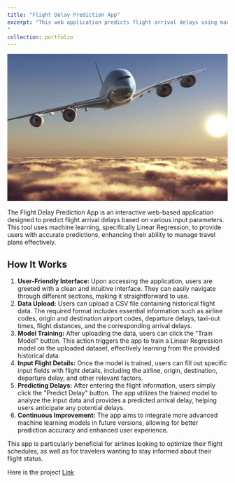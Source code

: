 ```yaml
---
title: "Flight Delay Prediction App"
excerpt: "This web application predicts flight arrival delays using machine learning. Users can upload historical flight data to train a Linear Regression model and input specific flight details to receive real-time delay predictions.
"
collection: portfolio
---
```

<img src='/images/flight.jpg'>
<p>
        The Flight Delay Prediction App is an interactive web-based application designed to predict flight arrival delays based on various input parameters. This tool uses machine learning, specifically Linear Regression, to provide users with accurate predictions, enhancing their ability to manage travel plans effectively.
    </p>
    <h2>How It Works</h2>
    <ol>
        <li>
            <strong>User-Friendly Interface:</strong> Upon accessing the application, users are greeted with a clean and intuitive interface. They can easily navigate through different sections, making it straightforward to use.
        </li>
        <li>
            <strong>Data Upload:</strong> Users can upload a CSV file containing historical flight data. The required format includes essential information such as airline codes, origin and destination airport codes, departure delays, taxi-out times, flight distances, and the corresponding arrival delays.
        </li>
        <li>
            <strong>Model Training:</strong> After uploading the data, users can click the "Train Model" button. This action triggers the app to train a Linear Regression model on the uploaded dataset, effectively learning from the provided historical data.
        </li>
        <li>
            <strong>Input Flight Details:</strong> Once the model is trained, users can fill out specific input fields with flight details, including the airline, origin, destination, departure delay, and other relevant factors.
        </li>
        <li>
            <strong>Predicting Delays:</strong> After entering the flight information, users simply click the "Predict Delay" button. The app utilizes the trained model to analyze the input data and provides a predicted arrival delay, helping users anticipate any potential delays.
        </li>
        <li>
            <strong>Continuous Improvement:</strong> The app aims to integrate more advanced machine learning models in future versions, allowing for better prediction accuracy and enhanced user experience.
        </li>
    </ol>
    <p>
        This app is particularly beneficial for airlines looking to optimize their flight schedules, as well as for travelers wanting to stay informed about their flight status.
    </p>
Here is the project <a href = "https://github.com/Emranbiswas/Flight-Delay-Prediction" > Link </a>
